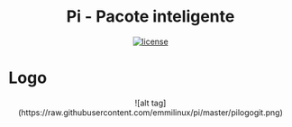 <h1 align="center">Pi - Pacote inteligente</h1>


<p align="center"> 
<a href="https://github.com/emmilinux/pi/blob/master/LICENSE"><img src="https://img.shields.io/github/license/mashape/apistatus.svg" alt="license"/></a></p>

# Logo
<p align="center">
![alt tag](https://raw.githubusercontent.com/emmilinux/pi/master/pilogogit.png)
</p>
